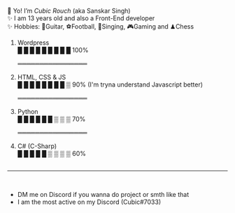 🤘 Yo! I’m <i>Cubic Rouch</i> (aka Sanskar Singh) <br>
✨ I am 13 years old and also a Front-End developer <br>
✨ Hobbies: 🎻Guitar, ⚽Football, 🎤Singing, 🎮Gaming and ♟Chess  
<ol>

<li> Wordpress <br>█ █ █ █ █ █ █ █ █ 100% </li>
	<p> ════════════════ </p>
<li> HTML, CSS & JS <br>█ █ █ █ █ █ █ █ ▒ 90% (I'm tryna understand Javascript better)</li>
  <p> ════════════════ </p>
<li> Python <br>█ █ █ █ █ █ ▒ ▒ ▒ 70%</li>
  <p> ════════════════ </p>
<li> C# (C-Sharp) <br>█ █ █ █ █ ▒ ▒ ▒ ▒ 60%</li><br>

</ol>
<hr>
<br>
<ul> 
<li> DM me on Discord if you wanna do project or smth like that</li>
<li>I am the most active on my Discord (Cubic#7033)</li> 
</ul>
